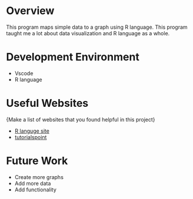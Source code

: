 # Overview

This program maps simple data to a graph using R language. This program taught me a lot about data visualization and R language as a whole.


# Development Environment

- Vscode
- R language

# Useful Websites

{Make a list of websites that you found helpful in this project}

- [R languge site](https://www.r-project.org/)
- [tutorialspoint](https://www.tutorialspoint.com/r/index.htm)

# Future Work

- Create more graphs
- Add more data
- Add functionality
